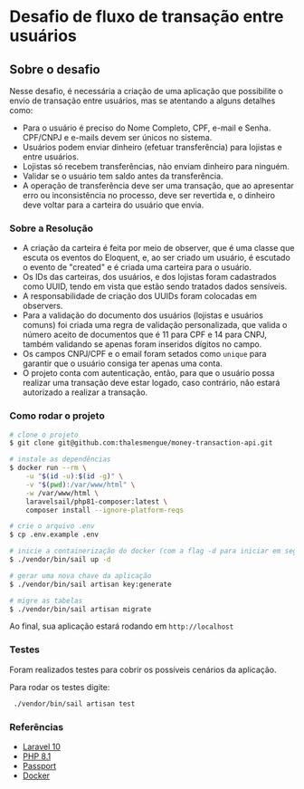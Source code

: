 # Desafio de fluxo de transação entre usuários

## Sobre o desafio

Nesse desafio, é necessária a criação de uma aplicação que possibilite o envio de transação entre usuários,
mas se atentando a alguns detalhes como:

- Para o usuário é preciso do Nome Completo, CPF, e-mail e Senha. CPF/CNPJ e e-mails devem ser únicos no sistema.
- Usuários podem enviar dinheiro (efetuar transferência) para lojistas e entre usuários.
- Lojistas só recebem transferências, não enviam dinheiro para ninguém.
- Validar se o usuário tem saldo antes da transferência.
- A operação de transferência deve ser uma transação, que ao apresentar erro ou inconsistência no processo, deve ser revertida e, 
o dinheiro deve voltar para a carteira do usuário que envia.

### Sobre a Resolução

- A criação da carteira é feita por meio de observer, que é uma classe que escuta os eventos do Eloquent, e, ao 
ser criado um usuário, é escutado o evento de "created" e é criada uma carteira para o usuário.
- Os IDs das carteiras, dos usuários, e dos lojistas foram cadastrados como UUID, tendo em vista que estão sendo
tratados dados sensíveis.
- A responsabilidade de criação dos UUIDs foram colocadas em observers.
- Para a validação do documento dos usuários (lojistas e usuários comuns) foi criada uma regra de validação personalizada,
  que valida o número aceito de documentos que é 11 para CPF e 14 para CNPJ, também validando se apenas foram inseridos
  dígitos no campo.
- Os campos CNPJ/CPF e o email foram setados como ```unique``` para garantir que o usuário consiga ter apenas uma conta.
- O projeto conta com autenticação, então, para que o usuário possa realizar uma transação deve estar logado, caso contrário,
  não estará autorizado a realizar a transação.

### Como rodar o projeto
```bash
# clone o projeto
$ git clone git@github.com:thalesmengue/money-transaction-api.git

# instale as dependências
$ docker run --rm \
    -u "$(id -u):$(id -g)" \
    -v "$(pwd):/var/www/html" \
    -w /var/www/html \
    laravelsail/php81-composer:latest \
    composer install --ignore-platform-reqs

# crie o arquivo .env
$ cp .env.example .env

# inicie a containerização do docker (com a flag -d para iniciar em segundo plano)
$ ./vendor/bin/sail up -d

# gerar uma nova chave da aplicação
$ ./vendor/bin/sail artisan key:generate

# migre as tabelas
$ ./vendor/bin/sail artisan migrate
```

Ao final, sua aplicação estará rodando em ```http://localhost```

### Testes
Foram realizados testes para cobrir os possíveis cenários da aplicação.

Para rodar os testes digite:
```bash
 ./vendor/bin/sail artisan test
```

### Referências
- [Laravel 10](https://laravel.com/docs/10.x/installation)
- [PHP 8.1](https://www.php.net/)
- [Passport](https://laravel.com/docs/10.x/passport)
- [Docker](https://docs.docker.com/get-started/)
